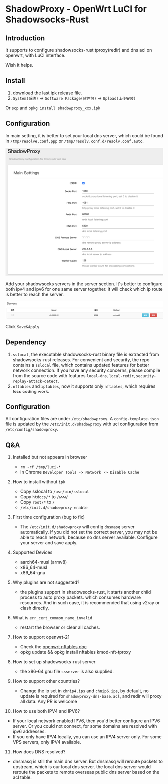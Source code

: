 ShadowProxy - OpenWrt LuCI for Shadowsocks-Rust
===

Introduction
---

It supports to configure shadowsocks-rust tproxy(redir) and dns acl on openwrt, with LuCI interface.

Wish it helps.

Install
---

1. download the last ipk release file.
2. `System(系统)` -> `Software Package(软件包)` -> `Upload(上传安装)` 

Or `scp` and `opkg install shadowproxy_xxx.ipk`

Configuration
---

In main setting, it is better to set your local dns server, which could be found in `/tmp/resolve.conf.ppp` or `/tmp/resolv.conf.d/resolv.conf.auto`.

![main settings](main-setting.png)

Add your shadowsocks servers in the server section. It's better to configure both ipv4 and ipv6 for one same server together. It will check which ip route is better to reach the server. 

![server](server.png)

Click `Save&Apply`

Dependency
---

1. `sslocal`, the executable shadowsocks-rust binary file is extracted from shadowsocks-rust releases. For convenient and security, the repo contains a `sslocal` file, which contains updated features for better network connection. If you have any security concerns, please compile from the source code with features `local-dns,local-redir,security-replay-attack-detect`.
2. `nftables` and `iptables`, now it supports only `nftables`, which requires less coding work. 

Configuration
---

All configuration files are under `/etc/shadowproxy`. A `config-template.json` file is updated by the `/etc/init.d/shadowproxy` with uci configuration from `/etc/config/shadowproxy`.

Q&A
---

1. Installed but not appears in browser
    - `rm -rf /tmp/luci-*`
    - In Chrome `Developer Tools -> Network -> Disable Cache`

2. How to install without `ipk`
    - Copy sslocal to `/usr/bin/sslocal`
    - Copy `htdocs/*` to `/www/`
    - Copy `root/*` to `/`
    - `/etc/init.d/shadowproxy enable`

3. First time configuration (bug to fix)
    - The `/etc/init.d/shadowproxy` will config `dnsmasq` server automatically. If you did not set the correct server, you may not be able to reach network, because no dns server available. Configure your server and save apply.
4. Supported Devices
   - aarch64-musl (armv8)
   - x86_64-musl
   - x86_64-gnu
5. Why plugins are not suggested?
   - the plugins support in shadowsocks-rust, it starts another child process to auto proxy packets. which consumes hardware resources. And in such case, it is recommended that using v2ray or clash directly. 
6. What is `err_cert_common_name_invalid`
   - restart the browser or clear all caches. 
7. How to support openwrt-21
   - Check the [openwrt nftables doc](https://openwrt.org/docs/guide-user/firewall/misc/nftables)
   - opkg update && opkg install nftables kmod-nft-tproxy
8. How to set up shadowsocks-rust server
   - the x86-64 gnu file `ssserver` is also supplied.  
9. How to support other countries?
   - Change the ip set in `chnip4.ips` and `chnip6.ips`, by default, no update is required for `shadowproxy-dns-base.acl`, and redir will proxy all data. Any PR is welcome
10. How to use both IPV4 and IPV6?
   - If your local network enabled IPV6, then you'd better configure an IPV6 server. Or you could not connect, for some domains are resolved with ipv6 addresses.
   - If you only have IPV4 locally, you can use an IPV4 server only. For some VPS servers, only IPV4 available.
11. How does DNS resolved?
   - dnsmasq is still the main dns server. But dnsmasq will reroute packets to upstream, which is our local dns server. the local dns server would reroute the packets to remote overseas public dns server based on the acl table.  